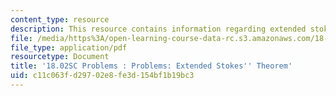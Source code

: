 ```yaml
---
content_type: resource
description: This resource contains information regarding extended stokes' theorem.
file: /media/https%3A/open-learning-course-data-rc.s3.amazonaws.com/18-02sc-multivariable-calculus-fall-2010/c11c063fd29702e8fe3d154bf1b19bc3_MIT18_02SC_pb_93_quest.pdf
file_type: application/pdf
resourcetype: Document
title: '18.02SC Problems : Problems: Extended Stokes'' Theorem'
uid: c11c063f-d297-02e8-fe3d-154bf1b19bc3
---
```

